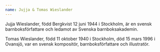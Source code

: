 ```yaml
---
name: Jujja & Tomas Wieslander
---
```


Jujja Wieslander, född Bergkvist 12 juni 1944 i Stockholm, är en svensk barnboksförfattare och ledamot av Svenska barnboksakademin.

Tomas Wieslander, född 11 oktober 1940 i Stockholm, död 15 mars 1996 i Ovansjö, var en svensk kompositör, barnboksförfattare och illustratör.
